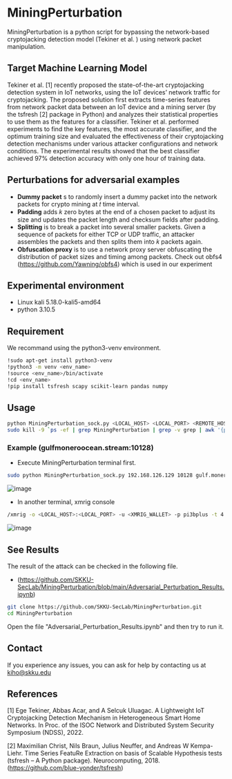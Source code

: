 # MiningPerturbation
MiningPerturbation is a python script for bypassing the network-based cryptojacking detection model (Tekiner et al. ) using network packet manipulation.

## Target Machine Learning Model
Tekiner et al. [1] recently proposed the state-of-the-art cryptojacking detection system in IoT networks, using the IoT devices’ network traffic for cryptojacking. The proposed solution first extracts time-series features from network packet data between an IoT device and a mining server (by the tsfresh [2] package in Python) and analyzes their statistical properties to use them as the features for a classifier. Tekiner et al. performed experiments to find the key features, the most accurate classifier, and the optimum training size and evaluated the effectiveness of their cryptojacking detection mechanisms under various attacker configurations and network
conditions. The experimental results showed that the best classifier achieved 97% detection accuracy with only one hour of training data.

## Perturbations for adversarial examples
- **Dummy packet** s to randomly insert a dummy packet into the network packets for crypto mining at 𝑡 time interval.
- **Padding** adds 𝑘 zero bytes at the end of a chosen packet to adjust its size and updates the packet length and checksum fields after padding.
- **Splitting** is to break a packet into several smaller packets. Given a sequence of packets for either TCP or UDP traffic, an attacker assembles the packets and then splits them into 𝑘 packets again.
- **Obfuscation proxy** is to use a network proxy server obfuscating the distribution of packet sizes and timing among packets. Check out obfs4 (https://github.com/Yawning/obfs4) which is used in our experiment

## Experimental environment
- Linux kali 5.18.0-kali5-amd64
- python 3.10.5

## Requirement
We recommand using the python3-venv environment.
```bash
!sudo apt-get install python3-venv
!python3 -m venv <env_name>
!source <env_name>/bin/activate
!cd <env_name>
!pip install tsfresh scapy scikit-learn pandas numpy
```
## Usage
```bash
python MiningPerturbation_sock.py <LOCAL_HOST> <LOCAL_PORT> <REMOTE_HOST> <REMOTE_PORT> <RECEIVE_FIRST:TRUE>
sudo kill -9 `ps -ef | grep MiningPerturbation | grep -v grep | awk '{print $2}'`
```
  ### Example (gulfmoneroocean.stream:10128)
  - Execute MiningPerturbation terminal first.
  ```bash
  sudo python MiningPerturbation_sock.py 192.168.126.129 10128 gulf.moneroocean.stream 10128 True
  ```
  ![image](https://user-images.githubusercontent.com/47383452/186924229-b3f4dc08-e676-4188-875f-2f1b88260f76.png)
  
  - In another terminal, xmrig console
  ```bash
  /xmrig -o <LOCAL_HOST>:<LOCAL_PORT> -u <XMRIG_WALLET> -p pi3bplus -t 4 -l mining_crypto_xmr_xmrig.log
  ```
  ![image](https://user-images.githubusercontent.com/47383452/186926313-8e66944e-b589-47ae-8d66-a77181eab921.png)

## See Results
The result of the attack can be checked in the following file. 
- (https://github.com/SKKU-SecLab/MiningPerturbation/blob/main/Adversarial_Perturbation_Results.ipynb)
```bash
git clone https://github.com/SKKU-SecLab/MiningPerturbation.git
cd MiningPerturbation
```
Open the file "Adversarial_Perturbation_Results.ipynb" and then try to run it.

## Contact
If you experience any issues, you can ask for help by contacting us at kiho@skku.edu

## References
[1] Ege Tekiner, Abbas Acar, and A Selcuk Uluagac. A Lightweight IoT Cryptojacking Detection Mechanism in Heterogeneous Smart Home Networks. In Proc. of the ISOC Network and Distributed System Security Symposium (NDSS), 2022.

[2] Maximilian Christ, Nils Braun, Julius Neuffer, and Andreas W Kempa-Liehr. Time Series FeatuRe Extraction on basis of Scalable Hypothesis tests (tsfresh – A Python package). Neurocomputing, 2018. (https://github.com/blue-yonder/tsfresh)
